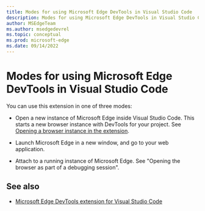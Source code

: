 ```yaml
---
title: Modes for using Microsoft Edge DevTools in Visual Studio Code
description: Modes for using Microsoft Edge DevTools in Visual Studio Code, in the Microsoft Edge Developer Tools extension for Visual Studio Code.
author: MSEdgeTeam
ms.author: msedgedevrel
ms.topic: conceptual
ms.prod: microsoft-edge
ms.date: 09/14/2022
---
```

# Modes for using Microsoft Edge DevTools in Visual Studio Code

<!-- hypothesis - the scope of h2 
https://docs.microsoft.com/en-us/microsoft-edge/visual-studio-code/microsoft-edge-devtools-extension#modes-for-using-microsoft-edge-devtools-in-visual-studio-code
is identical with the scope of h2
https://docs.microsoft.com/en-us/microsoft-edge/visual-studio-code/microsoft-edge-devtools-extension#opening-a-browser-instance-in-the-extension
-->

You can use this extension in one of three modes:

<!-- todo: link to each of 3 sections.  check topmost nav table

put the 3 links in order of long article

How specifically do you do each of these approaches?  How do these 3 approaches relate to the long article's sections?

https://docs.microsoft.com/en-us/microsoft-edge/visual-studio-code/microsoft-edge-devtools-extension
-->

* Open a new instance of Microsoft Edge inside Visual Studio Code.  This starts a new browser instance with DevTools for your project.  See [Opening a browser instance in the extension](./microsoft-edge-devtools-extension/opening-browser-instance.md).

* Launch Microsoft Edge in a new window, and go to your web application.

* Attach to a running instance of Microsoft Edge.  <!-- maybe means: -->See "Opening the browser as part of a debugging session".
<!-- https://docs.microsoft.com/en-us/microsoft-edge/visual-studio-code/microsoft-edge-devtools-extension#opening-the-browser-as-part-of-a-debugging-session -->


<!-- ====================================================================== -->
## See also

* [Microsoft Edge DevTools extension for Visual Studio Code](../microsoft-edge-devtools-extension.md)
